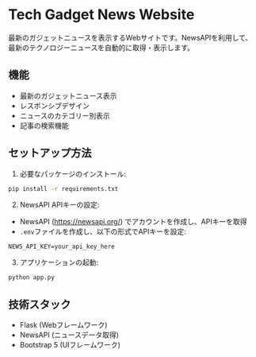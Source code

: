 # Tech Gadget News Website

最新のガジェットニュースを表示するWebサイトです。NewsAPIを利用して、最新のテクノロジーニュースを自動的に取得・表示します。

## 機能
- 最新のガジェットニュース表示
- レスポンシブデザイン
- ニュースのカテゴリー別表示
- 記事の検索機能

## セットアップ方法
1. 必要なパッケージのインストール:
```bash
pip install -r requirements.txt
```

2. NewsAPI APIキーの設定:
- NewsAPI (https://newsapi.org/) でアカウントを作成し、APIキーを取得
- `.env`ファイルを作成し、以下の形式でAPIキーを設定:
```
NEWS_API_KEY=your_api_key_here
```

3. アプリケーションの起動:
```bash
python app.py
```

## 技術スタック
- Flask (Webフレームワーク)
- NewsAPI (ニュースデータ取得)
- Bootstrap 5 (UIフレームワーク)
